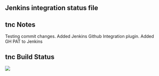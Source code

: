 ## Jenkins integration status file

tnc Notes
----
Testing commit changes. Added Jenkins Github Integration plugin.
Added GH PAT to Jenkins

tnc Build Status
----
<a href='http://34.121.151.52:8080/job/instavote/job/result-build/'><img src='http://34.121.151.52:8080/buildStatus/icon?job=instavote%2Fresult-build'></a>

